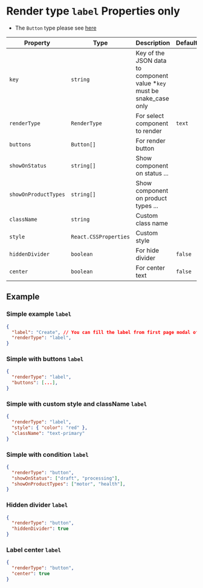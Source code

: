 # Render type `label` Properties only

- The `Button` type please see [here](../json.md)

| Property             | Type                  | Description                                                            | Default | Required | Example               |
| -------------------- | --------------------- | ---------------------------------------------------------------------- | ------- | -------- | --------------------- |
| `key`                | `string`              | Key of the JSON data to component value *`key` must be snake_case only |         | Yes      | `agent.first_name`    |
| `renderType`         | `RenderType`          | For select component to render                                         | `text`  | No       |                       |
| `buttons`            | `Button[]`            | For render button                                                      |         | No       |                       |
| `showOnStatus`       | `string[]`            | Show component on status ...                                           |         | No       | `['draft', 'submit']` |
| `showOnProductTypes` | `string[]`            | Show component on product types ...                                    |         | No       | `['motor', 'health']` |
| `className`          | `string`              | Custom class name                                                      |         | No       | `text-primary`        |
| `style`              | `React.CSSProperties` | Custom style                                                           |         | No       | `{ color: 'red' }`    |
| `hiddenDivider`      | `boolean`             | For hide divider                                                       | `false` | No       |                       |
| `center`             | `boolean`             | For center text                                                        | `false` | No       |                       |

## Example

### Simple example `label`

```json
{
  "label": "Create", // You can fill the label from first page modal of component form(in CC)
  "renderType": "label",
}
```

### Simple with buttons `label`

```json
{
  "renderType": "label",
  "buttons": [...],
}
```

### Simple with custom style and className `label`

```json
{
  "renderType": "label",
  "style": { "color": "red" },
  "className": "text-primary"
}
```

### Simple with condition `label`

```json
{
  "renderType": "button",
  "showOnStatus": ["draft", "processing"],
  "showOnProductTypes": ["motor", "health"],
}
```

### Hidden divider `label`

```json
{
  "renderType": "button",
  "hiddenDivider": true
}
```

### Label center `label`

```json
{
  "renderType": "button",
  "center": true
}
```
